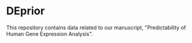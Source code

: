 # DEprior

This repository contains data related to our manuscript, "Predictability of Human Gene Expression Analysis". 
